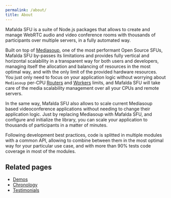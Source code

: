```yaml
---
permalink: /about/
title: About
---
```


Mafalda SFU is a suite of Node.js packages that allows to create and manage
WebRTC audio and video conference rooms with thousands of participants over
multiple servers, in a fully automated way.

Built on top of [Mediasoup](https://mediasoup.org/), one of the most performant
Open Source SFUs, Mafalda SFU by-passes its limitations and provides fully
vertical and horizontal scalability in a transparent way for both users and
developers, managing itself the allocation and balancing of resources in the
most optimal way, and with the only limit of the provided hardware resources.
You just only need to focus on your application logic without worrying about
`Mediasoup` per-CPU
[Routers](https://mediasoup.org/documentation/v3/mediasoup/api/#Router) and
[Workers](https://mediasoup.org/documentation/v3/mediasoup/api/#Worker) limits,
and Mafalda SFU will take care of the media scalability management over all your
CPUs and remote servers.

In the same way, Mafalda SFU also allows to scale current Mediasoup based
videoconference applications without needing to change their application logic.
Just by replacing Mediasoup with Mafalda SFU, and configure and initialize the
library, you can scale your application to thousands of participants in a
matter of minutes.

Following development best practices, code is splitted in multiple modules with
a common API, allowing to combine between them in the most optimal way for your
particular use case, and with more than 90% tests code coverage in most of the
modules.


## Related pages

- [Demos](/demos/)
- [Chronology](/chronology/)
- [Testimonials](/testimonials/)
